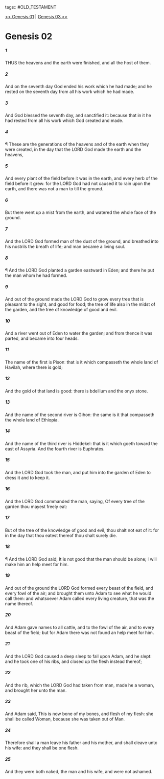 tags:: #OLD_TESTAMENT

[<< Genesis 01](OLD_TESTAMENT/01_Genesis/Genesis_01.md) | [Genesis 03 >>](OLD_TESTAMENT/01_Genesis/Genesis_03.md)

# Genesis 02

##### 1

THUS the heavens and the earth were finished, and all the host of them.

##### 2

And on the seventh day God ended his work which he had made; and he rested on the seventh day from all his work which he had made.

##### 3

And God blessed the seventh day, and sanctified it: because that in it he had rested from all his work which God created and made.

##### 4

¶ These are the generations of the heavens and of the earth when they were created, in the day that the LORD God made the earth and the heavens,

##### 5

And every plant of the field before it was in the earth, and every herb of the field before it grew: for the LORD God had not caused it to rain upon the earth, and there was not a man to till the ground.

##### 6

But there went up a mist from the earth, and watered the whole face of the ground.

##### 7

And the LORD God formed man of the dust of the ground, and breathed into his nostrils the breath of life; and man became a living soul.

##### 8

¶ And the LORD God planted a garden eastward in Eden; and there he put the man whom he had formed.

##### 9

And out of the ground made the LORD God to grow every tree that is pleasant to the sight, and good for food; the tree of life also in the midst of the garden, and the tree of knowledge of good and evil.

##### 10

And a river went out of Eden to water the garden; and from thence it was parted, and became into four heads.

##### 11

The name of the first is Pison: that is it which compasseth the whole land of Havilah, where there is gold;

##### 12

And the gold of that land is good: there is bdellium and the onyx stone.

##### 13

And the name of the second river is Gihon: the same is it that compasseth the whole land of Ethiopia.

##### 14

And the name of the third river is Hiddekel: that is it which goeth toward the east of Assyria. And the fourth river is Euphrates.

##### 15

And the LORD God took the man, and put him into the garden of Eden to dress it and to keep it.

##### 16

And the LORD God commanded the man, saying, Of every tree of the garden thou mayest freely eat:

##### 17

But of the tree of the knowledge of good and evil, thou shalt not eat of it: for in the day that thou eatest thereof thou shalt surely die.

##### 18

¶ And the LORD God said, It is not good that the man should be alone; I will make him an help meet for him.

##### 19

And out of the ground the LORD God formed every beast of the field, and every fowl of the air; and brought them unto Adam to see what he would call them: and whatsoever Adam called every living creature, that was the name thereof.

##### 20

And Adam gave names to all cattle, and to the fowl of the air, and to every beast of the field; but for Adam there was not found an help meet for him.

##### 21

And the LORD God caused a deep sleep to fall upon Adam, and he slept: and he took one of his ribs, and closed up the flesh instead thereof;

##### 22

And the rib, which the LORD God had taken from man, made he a woman, and brought her unto the man.

##### 23

And Adam said, This is now bone of my bones, and flesh of my flesh: she shall be called Woman, because she was taken out of Man.

##### 24

Therefore shall a man leave his father and his mother, and shall cleave unto his wife: and they shall be one flesh.

##### 25

And they were both naked, the man and his wife, and were not ashamed.
